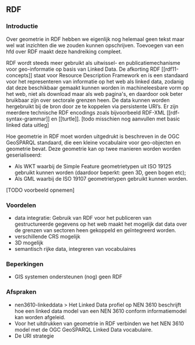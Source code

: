 ## RDF

### Introductie
<p class='note'>Over geometrie in RDF hebben we eigenlijk nog helemaal geen tekst maar wel wat inzichten die we zouden kunnen opschrijven. Toevoegen van een hfd over RDF maakt deze handreiking compleet. </p>

RDF wordt steeds meer gebruikt als uitwissel- en publicatiemechanisme voor geo-informatie op basis van Linked Data. De afkorting RDF [[rdf11-concepts]] staat voor Resource Description Framework en is een standaard voor het representeren van informatie op het web als linked data, zodanig dat deze beschikbaar gemaakt kunnen worden in machineleesbare vorm op het web, niet als download maar als web pagina's, en daardoor ook beter bruikbaar zijn over sectorale grenzen heen. De data kunnen worden hergebruikt bij de bron door ze te koppelen via persistente URI’s. Er zijn meerdere technische RDF encodings zoals bijvoorbeeld RDF-XML [[rdf-syntax-grammar]] en [[turtle]]. 
[todo misschien nog aanvullen met basic linked data uitleg]

Hoe  geometrie in RDF moet worden uitgedrukt is beschreven in de OGC GeoSPARQL standaard, die een kleine vocabulaire voor geo-objecten en geometrie bevat. Deze geometrie kan op twee manieren worden worden geserialiseerd:
- Als WKT waarbij de Simple Feature geometrietypen uit ISO 19125 gebruikt kunnen worden (daardoor beperkt: geen 3D, geen bogen etc);
- Als GML waarbij de ISO 19107 geometrietypen gebruikt kunnen worden. 

[TODO voorbeeld opnemen]

### Voordelen

- data integratie: Gebruik van RDF voor het publiceren van gestructureerde gegevens op het web maakt het mogelijk dat data over de grenzen van sectoren heen gekoppeld en geïntegreerd worden.
- verschillende CRS mogelijk
- 3D mogelijk
- semantisch rijke data, integreren van vocabulaires

### Beperkingen
- GIS systemen ondersteunen (nog) geen RDF

### Afspraken
- nen3610-linkeddata > Het Linked Data profiel op NEN 3610 beschrijft hoe een linked data model van een NEN 3610 conform informatiemodel kan worden afgeleid.
- Voor het uitdrukken van geometrie in RDF verbinden we het NEN 3610 model met de OGC GeoSPARQL Linked Data vocabulaire. 
- De URI strategie